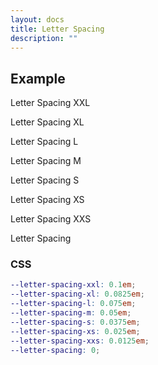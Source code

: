 ```yaml
---
layout: docs
title: Letter Spacing
description: ""
---
```


## Example

<p class="letter-spacing-xxl">Letter Spacing XXL</p>
<p class="letter-spacing-xl">Letter Spacing XL</p>
<p class="letter-spacing-l">Letter Spacing L</p>
<p class="letter-spacing-m">Letter Spacing M</p>
<p class="letter-spacing-s">Letter Spacing S</p>
<p class="letter-spacing-xs">Letter Spacing XS</p>
<p class="letter-spacing-xxs">Letter Spacing XXS</p>
<p class="letter-spacing">Letter Spacing</p>

### CSS

```scss
--letter-spacing-xxl: 0.1em;
--letter-spacing-xl: 0.0825em;
--letter-spacing-l: 0.075em;
--letter-spacing-m: 0.05em;
--letter-spacing-s: 0.0375em;
--letter-spacing-xs: 0.025em;
--letter-spacing-xxs: 0.0125em;
--letter-spacing: 0;
```
